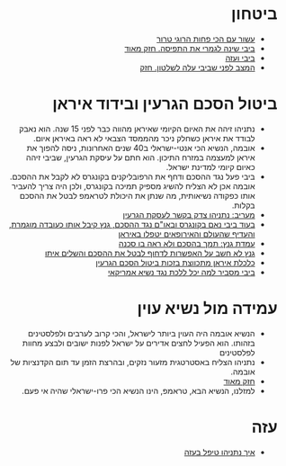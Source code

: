 <div dir="rtl" markdown="1">

# ביטחון

* [עשור עם הכי פחות הרוגי טרור](https://twitter.com/LiberalRiWo/status/1226772926558560256?s=20)
* [ביבי שינה לגמרי את התפיסה. חזק מאוד](https://twitter.com/yotambarnoy/status/1368957602286235651?s=20)
* [ביבי ועזה](https://twitter.com/yotambarnoy/status/1371597735112159232?s=20)
* [המצב לפני שביבי עלה לשלטון. חזק](https://twitter.com/yotambarnoy/status/1372220200007913478?s=20)


# ביטול הסכם הגרעין ובידוד איראן

* נתניהו זיהה את האיום הקיומי שאיראן מהווה כבר לפני 15 שנה.
  הוא נאבק לבודד את איראן כשחלק ניכר מהממסד הצבאי לא ראה באיראן איום.
* אובמה, הנשיא הכי אנטי-ישראלי ב40 שנים האחרונות,
ניסה להפוך את איראן למעצמה במזרח התיכון.
הוא חתם על עיסקת הגרעין, שביבי זיהה כאיום קיומי למדינת ישראל.
* ביבי פעל נגד ההסכם ודחף את הרפובליקנים בקונגרס לא לקבל את ההסכם.
אובמה אכן לא הצליח להשיג מספיק תמיכה בקונגרס,
ולכן היה צריך להעביר אותו כפקודה נשיאותית,
מה שנתן את היכולת לטראמפ לבטל את ההסכם בקלות.
* [מעריב: נתניהו צדק בקשר לעסקת הגרעין](https://www.maariv.co.il/journalists/opinions/Article-753767)
* [בעוד ביבי נאם בקונגרס ובאו"ם נגד ההסכם, גנץ קיבל אותו כעובדה מוגמרת, והעדיף שהעולם והאירופאים יטפלו באיראן](https://www.israelhayom.co.il/article/635887?utm_source=General&fbclid=IwAR3O7RFJc370yb6SpOr-3OQhYnTLJMHGPMTbvUTp3gYgM4Dr3hnfIsM6JqM)
* [עמדת גנץ: תמך בהסכם ולא ראה בו סכנה](https://www.israelhayom.co.il/article/635887&utm_source=ALL&utm_medium=share&utm_campaign=IHNewApp)
* [גנץ לא חשב על האפשרות לדחוף לבטל את ההסכם והשלים איתו](https://twitter.com/mcl_bgn/status/1224777464649482240?s=20)
* [כלכלת איראן מתכווצת בזכות ביטול הסכם הגרעין](https://twitter.com/LiberalRiWo/status/1228319442897133573?s=20)
* [ביבי מסביר למה יכל ללכת נגד נשיא אמריקאי](https://youtu.be/oGVeJwyAeec?t=1494)

# עמידה מול נשיא עוין

* הנשיא אובמה היה העוין ביותר לישראל,
והכי קרוב לערבים ולפלסטינים בזהותו.
הוא הפעיל לחצים אדירים על ישראל לפנות ישובים ולבצע מחוות לפלסטינים
* נתניהו הצליח באסטרטגית מזעור נזקים,
ובהרצת הזמן עד תום הקדנציות של אובמה.
* [חזק מאוד](https://twitter.com/nisimshery/status/1161600580999110656?s=20)
* למזלנו, הנשיא הבא, טראמפ, הינו הנשיא הכי פרו-ישראלי שהיה אי פעם.

# עזה
* [איך נתניהו טיפל בעזה](https://www.facebook.com/moshik.kovarsky/posts/3917759394913733)

</div>
